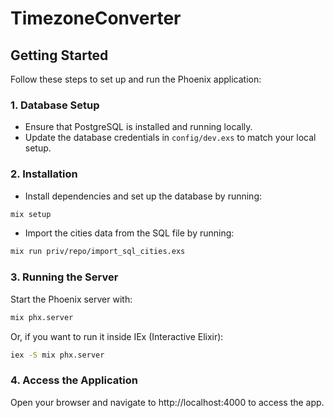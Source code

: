 # TimezoneConverter

## Getting Started

Follow these steps to set up and run the Phoenix application:

### 1. Database Setup

- Ensure that PostgreSQL is installed and running locally.
- Update the database credentials in `config/dev.exs` to match your local setup.

### 2. Installation

- Install dependencies and set up the database by running:

```bash
mix setup
```
- Import the cities data from the SQL file by running:

```bash
mix run priv/repo/import_sql_cities.exs
```

### 3. Running the Server

Start the Phoenix server with:
```bash
mix phx.server
```

Or, if you want to run it inside IEx (Interactive Elixir):

```bash
iex -S mix phx.server
```
### 4. Access the Application

Open your browser and navigate to http://localhost:4000 to access the app.
